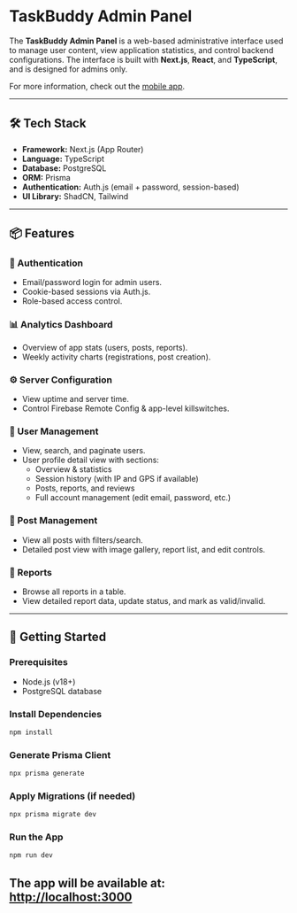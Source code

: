 # TaskBuddy Admin Panel

The **TaskBuddy Admin Panel** is a web-based administrative interface used to manage user content, view application statistics, and control backend configurations. The interface is built with **Next.js**, **React**, and **TypeScript**, and is designed for admins only.

For more information, check out the [mobile app](https://github.com/damix00/taskbuddy-flutter).

---

## 🛠 Tech Stack

- **Framework:** Next.js (App Router)
- **Language:** TypeScript
- **Database:** PostgreSQL
- **ORM:** Prisma
- **Authentication:** Auth.js (email + password, session-based)
- **UI Library:** ShadCN, Tailwind

---

## 📦 Features

### 🔐 Authentication
- Email/password login for admin users.
- Cookie-based sessions via Auth.js.
- Role-based access control.

### 📊 Analytics Dashboard
- Overview of app stats (users, posts, reports).
- Weekly activity charts (registrations, post creation).

### ⚙️ Server Configuration
- View uptime and server time.
- Control Firebase Remote Config & app-level killswitches.

### 👥 User Management
- View, search, and paginate users.
- User profile detail view with sections:
  - Overview & statistics
  - Session history (with IP and GPS if available)
  - Posts, reports, and reviews
  - Full account management (edit email, password, etc.)

### 📝 Post Management
- View all posts with filters/search.
- Detailed post view with image gallery, report list, and edit controls.

### 🚨 Reports
- Browse all reports in a table.
- View detailed report data, update status, and mark as valid/invalid.

---

## 🚀 Getting Started

### Prerequisites
- Node.js (v18+)
- PostgreSQL database

### Install Dependencies
```bash
npm install
```

### Generate Prisma Client
```bash
npx prisma generate
```

### Apply Migrations (if needed)
```bash
npx prisma migrate dev
```

### Run the App
```bash
npm run dev
```

The app will be available at: [http://localhost:3000](http://localhost:3000)
---

